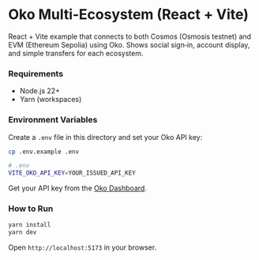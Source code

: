 # Oko Multi‑Ecosystem (React + Vite)

React + Vite example that connects to both Cosmos (Osmosis testnet) and EVM
(Ethereum Sepolia) using Oko. Shows social sign‑in, account display,
and simple transfers for each ecosystem.

### Requirements

- Node.js 22+
- Yarn (workspaces)

### Environment Variables

Create a `.env` file in this directory and set your Oko API key:

```bash
cp .env.example .env
```

```bash
# .env
VITE_OKO_API_KEY=YOUR_ISSUED_API_KEY
```

Get your API key from the
[Oko Dashboard](https://dapp.oko.app).

### How to Run

```bash
yarn install
yarn dev
```

Open `http://localhost:5173` in your browser.
